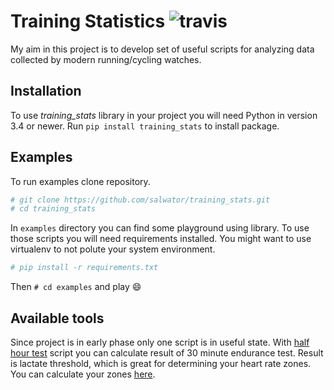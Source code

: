 # Training Statistics   ![travis](https://travis-ci.org/salwator/training_stats.svg?branch=master)

My aim in this project is to develop set of useful scripts for analyzing data collected by modern running/cycling watches.

## Installation

To use _training_stats_ library in your project you will need Python in version 3.4 or newer.
Run `pip install training_stats` to install package.


## Examples

To run examples clone repository.

```bash
# git clone https://github.com/salwator/training_stats.git
# cd training_stats
```

In `examples` directory you can find some playground using library. To use those scripts you will need requirements installed. You might want to use virtualenv to not polute your system environment.

```bash
# pip install -r requirements.txt
```

Then `# cd examples` and play :smile:

## Available tools

Since project is in early phase only one script is in useful state.
With [half hour test](training_stats/half_hour_test.py) script you can calculate result of 30 minute endurance test.
Result is lactate threshold, which is great for determining your heart rate zones. You can calculate your zones [here](http://www.datacranker.com/heart-rate-zones/).

